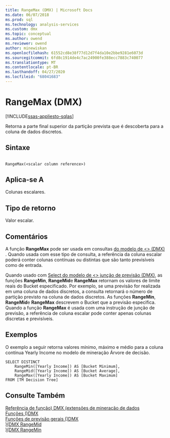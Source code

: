 ```yaml
---
title: RangeMax (DMX) | Microsoft Docs
ms.date: 06/07/2018
ms.prod: sql
ms.technology: analysis-services
ms.custom: dmx
ms.topic: conceptual
ms.author: owend
ms.reviewer: owend
author: minewiskan
ms.openlocfilehash: 61552cd8e38f77d12d7f4da10e2bbe9281e6073d
ms.sourcegitcommit: 6fd8c1914de4c7ac24900fe388ecc7883c740077
ms.translationtype: MT
ms.contentlocale: pt-BR
ms.lasthandoff: 04/27/2020
ms.locfileid: "68041683"
---
```

# <a name="rangemax-dmx"></a>RangeMax (DMX)
[!INCLUDE[ssas-appliesto-sqlas](../includes/ssas-appliesto-sqlas.md)]

  Retorna a parte final superior da partição prevista que é descoberta para a coluna de dados discretos.  
  
## <a name="syntax"></a>Sintaxe  
  
```  
  
RangeMax(<scalar column reference>)  
```  
  
## <a name="applies-to"></a>Aplica-se A  
 Colunas escalares.  
  
## <a name="return-type"></a>Tipo de retorno  
 Valor escalar.  
  
## <a name="remarks"></a>Comentários  
 A função **RangeMax** pode ser usada em consultas [do modelo de &#60;&#62; &#40;DMX&#41;](../dmx/select-distinct-from-model-dmx.md) . Quando usada com esse tipo de consulta, a referência da coluna escalar poderá conter colunas contínuas ou distintas que são tanto previsíveis como de entrada.  
  
 Quando usado com [Select do modelo de &#60;&#62; junção de previsão &#40;DMX&#41;](../dmx/select-from-model-prediction-join-dmx.md), as funções **RangeMin**, **RangeMid**e **RangeMax** retornam os valores de limite reais do Bucket especificado. Por exemplo, se uma previsão for realizada em uma coluna de dados discretos, a consulta retornará o número de partição previsto na coluna de dados discretos. As funções **RangeMin**, **RangeMid**e **RangeMax** descrevem o Bucket que a previsão especifica. Quando a função **RangeMax** é usada com uma instrução de junção de previsão, a referência de coluna escalar pode conter apenas colunas discretas e previsíveis.  
  
## <a name="examples"></a>Exemplos  
 O exemplo a seguir retorna valores mínimo, máximo e médio para a coluna contínua Yearly Income no modelo de mineração Árvore de decisão.  
  
```  
SELECT DISTINCT   
    RangeMin([Yearly Income]) AS [Bucket Minimum],  
    RangeMid([Yearly Income]) AS [Bucket Average],   
    RangeMax([Yearly Income]) AS [Bucket Maximum]  
FROM [TM Decision Tree]  
```  
  
## <a name="see-also"></a>Consulte Também  
 [Referência de função&#41; DMX &#40;extensões de mineração de dados](../dmx/data-mining-extensions-dmx-function-reference.md)   
 [Funções &#40;&#41;DMX](../dmx/functions-dmx.md)   
 [Funções de previsão gerais &#40;&#41;DMX](../dmx/general-prediction-functions-dmx.md)   
 [&#41;&#40;DMX RangeMid](../dmx/rangemid-dmx.md)   
 [&#41;&#40;DMX RangeMin](../dmx/rangemin-dmx.md)  
  
  
